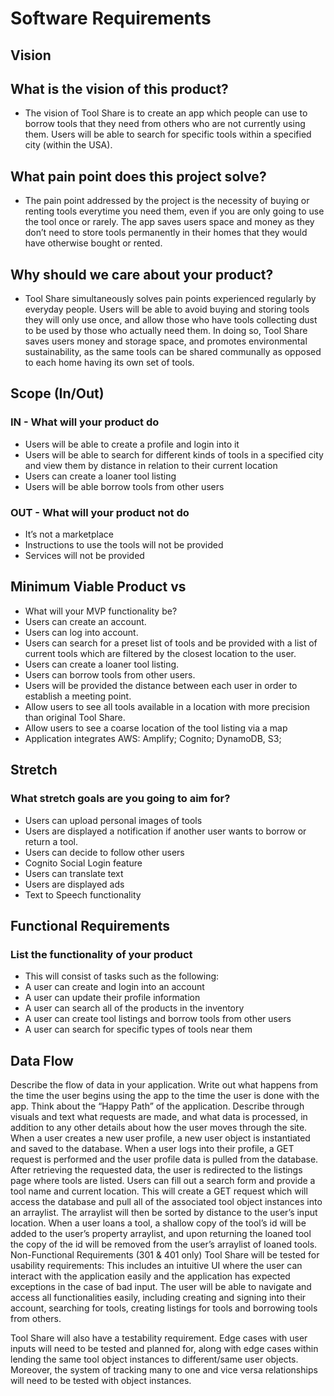 # Software Requirements

## Vision

## What is the vision of this product?

- The vision of Tool Share is to create an app which people can use to borrow tools that they need from others who are not currently using them. Users will be able to search for specific tools within a specified city (within the USA).

## What pain point does this project solve?

- The pain point addressed by the project is the necessity of buying or renting tools everytime you need them, even if you are only going to use the tool once or rarely. The app saves users space and money as they don’t need to store tools permanently in their homes that they would have otherwise bought or rented.

## Why should we care about your product?

- Tool Share simultaneously solves pain points experienced regularly by everyday people. Users will be able to avoid buying and storing tools they will only use once, and allow those who have tools collecting dust to be used by those who actually need them. In doing so, Tool Share saves users money and storage space, and promotes environmental sustainability, as the same tools can be shared communally as opposed to each home having its own set of tools.

## Scope (In/Out)

### IN - What will your product do

- Users will be able to create a profile and login into it
- Users will be able to search for different kinds of tools in a specified city and view them by distance in relation to their current location
- Users can create a loaner tool listing
- Users will be able borrow tools from other users

### OUT - What will your product not do

- It’s not a marketplace
- Instructions to use the tools will not be provided
- Services will not be provided

## Minimum Viable Product vs

- What will your MVP functionality be?
- Users can create an account.
- Users can log into account.
- Users can search for a preset list of tools and be provided with a list of current tools which are filtered by the closest location to the user.
- Users can create a loaner tool listing.
- Users can borrow tools from other users.
- Users will be provided the distance between each user in order to establish a meeting point.
- Allow users to see all tools available in a location with more precision than original Tool Share.
- Allow users to see a coarse location of the tool listing via a map
- Application integrates AWS: Amplify; Cognito; DynamoDB, S3;

## Stretch

### What stretch goals are you going to aim for?

- Users can upload personal images of tools
- Users are displayed a notification if another user wants to borrow or return a tool.
- Users can decide to follow other users
- Cognito Social Login feature
- Users can translate text
- Users are displayed ads
- Text to Speech functionality

## Functional Requirements

### List the functionality of your product

- This will consist of tasks such as the following:
- A user can create and login into an account
- A user can update their profile information
- A user can search all of the products in the inventory
- A user can create tool listings and borrow tools from other users
- A user can search for specific types of tools near them

## Data Flow

Describe the flow of data in your application. Write out what happens from the time the user begins using the app to the time the user is done with the app. Think about the “Happy Path” of the application. Describe through visuals and text what requests are made, and what data is processed, in addition to any other details about how the user moves through the site.
When a user creates a new user profile, a new user object is instantiated and saved to the database. When a user logs into their profile, a GET request is performed and the user profile data is pulled from the database. After retrieving the requested data, the user is redirected to the listings page where tools are listed. Users can fill out a search form and provide a tool name and current location. This will create a GET request which will access the database and pull all of the associated tool object instances into an arraylist. The arraylist will then be sorted by distance to the user’s input location. When a user loans a tool, a shallow copy of the tool’s id will be added to the user’s property arraylist, and upon returning the loaned tool the copy of the id will be removed from the user’s arraylist of loaned tools.
Non-Functional Requirements (301 & 401 only)
Tool Share will be tested for usability requirements: This includes an intuitive UI where the user can interact with the application easily and the application has expected exceptions in the case of bad input. The user will be able to navigate and access all functionalities easily, including creating and signing into their account, searching for tools, creating listings for tools and borrowing tools from others.

Tool Share will also have a testability requirement. Edge cases with user inputs will need to be tested and planned for, along with edge cases within lending the same tool object instances to different/same user objects. Moreover, the system of tracking many to one and vice versa relationships will need to be tested with object instances.
